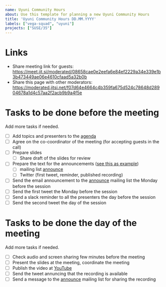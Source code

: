 ```yaml
---
name: Uyuni Community Hours
about: Use this template for planning a new Uyuni Community Hours
title: 'Uyuni Community Hours DD.MM.YYYY'
labels: ["vega-squad", "uyuni"]
projects: ["SUSE/35"]
---
```


# Links
- Share meeting link for guests: https://meet.jit.si/moderated/08658cae0e2eefa6e84ef2229a34e339e1b3b473449ae06e4610cfaad5a32b0b
- Share this page with other moderators: https://moderated.jitsi.net/f07d64e4664c4b359fa675d524c78648d28904678a1d4c57aa2f2acb9b9a4f5e


# Tasks to be done before the meeting

Add more tasks if needed.

- [ ] Add topics and presenters to the [agenda](https://github.com/uyuni-project/uyuni/wiki/Uyuni-Community-Hours)
- [ ] Agree on the co-coordinator of the meeting (for accepting guests in the call)
- [ ] Prepare slides
  - [ ] Share draft of the slides for review
- [ ] Prepare the text for the announcements ([see this as example](https://github.com/SUSE/spacewalk/issues/21252))
  - [ ] mailing list [announce](https://lists.opensuse.org/archives/list/announce@lists.uyuni-project.org/)
  - [ ] Twitter (first tweet, reminder, published recording)
- [ ] Send the email announcement to the [announce](https://lists.opensuse.org/archives/list/announce@lists.uyuni-project.org/) mailing list the Monday before the session
- [ ] Send the first tweet the Monday before the session
- [ ] Send a slack reminder to all the presenters the day before the session
- [ ] Send the second tweet the day of the session

# Tasks to be done the day of the meeting

Add more tasks if needed.

- [ ] Check audio and screen sharing few minutes before the meeting
- [ ] Present the slides at the meeting, coordinate the meeting
- [ ] Publish the video at [YouTube](https://www.youtube.com/@uyuniproject)
- [ ] Send the tweet annuncing that the recording is available
- [ ] Send a message to the [announce](https://lists.opensuse.org/archives/list/announce@lists.uyuni-project.org/) mailing list for sharing the recording
